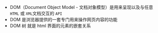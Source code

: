 - DOM（Document Object Model - 文档对象模型）是用来呈现以及与任意 `HTML` 或 `XML`文档交互的 `API`
- DOM 是浏览器提供的一套专门用来操作网页内容的功能 
- DOM 树 就是 html 界面的元素的嵌套关系